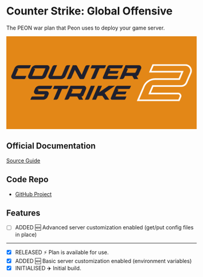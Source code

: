 # Counter Strike: Global Offensive

The PEON war plan that Peon uses to deploy your game server.

![CS2](../../images/game-logos/cs2.png)

## Official Documentation

[Source Guide](https://developer.valvesoftware.com/wiki/Counter-Strike:_Global_Offensive_Dedicated_Servers#Docker)

## Code Repo

- [GitHub Project](https://github.com/the-peon-project/peon-warplans/tree/main/cs2)

## Features

- [ ] ADDED :new: Advanced server customization enabled (get/put config files in place)

---

- [x] RELEASED :zap: Plan is available for use.
- [x] ADDED :new: Basic server customization enabled (environment variables)
- [x] INITIALISED :airplane: Initial build.

